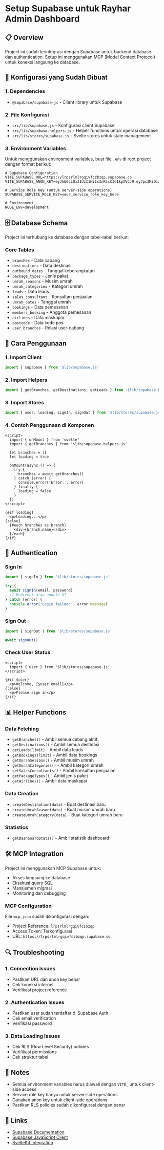 # Setup Supabase untuk Rayhar Admin Dashboard

## 📋 Overview

Project ini sudah terintegrasi dengan Supabase untuk backend database dan authentication. Setup ini menggunakan MCP (Model Context Protocol) untuk koneksi langsung ke database.

## 🔧 Konfigurasi yang Sudah Dibuat

### 1. Dependencies
- `@supabase/supabase-js` - Client library untuk Supabase

### 2. File Konfigurasi
- `src/lib/supabase.js` - Konfigurasi client Supabase
- `src/lib/supabase-helpers.js` - Helper functions untuk operasi database
- `src/lib/stores/supabase.js` - Svelte stores untuk state management

### 3. Environment Variables
Untuk menggunakan environment variables, buat file `.env` di root project dengan format berikut:

```env
# Supabase Configuration
VITE_SUPABASE_URL=https://lrpsrlmlrgqivfczbzqp.supabase.co
VITE_SUPABASE_ANON_KEY=eyJhbGciOiJIUzI1NiIsInR5cCI6IkpXVCJ9.eyJpc3MiOiJzdXBhYmFzZSIsInJlZiI6ImxycHNybG1scmdxaXZmY3pienFwIiwicm9sZSI6ImFub24iLCJpYXQiOjE3NTUyMjAxOTYsImV4cCI6MjA3MDc5NjE5Nn0.6FuahA3i5mZZHjLmOHnZdLn_g09fgfkmL9cPPyuOeJo

# Service Role Key (untuk server-side operations)
SUPABASE_SERVICE_ROLE_KEY=your_service_role_key_here

# Environment
NODE_ENV=development
```

## 🗄️ Database Schema

Project ini terhubung ke database dengan tabel-tabel berikut:

### Core Tables
- `branches` - Data cabang
- `destinations` - Data destinasi
- `outbound_dates` - Tanggal keberangkatan
- `package_types` - Jenis pakej
- `umrah_seasons` - Musim umrah
- `umrah_categories` - Kategori umrah
- `leads` - Data leads
- `sales_consultant` - Konsultan penjualan
- `umrah_dates` - Tanggal umrah
- `bookings` - Data pemesanan
- `members_booking` - Anggota pemesanan
- `airlines` - Data maskapai
- `postcode` - Data kode pos
- `user_branches` - Relasi user-cabang

## 🚀 Cara Penggunaan

### 1. Import Client
```javascript
import { supabase } from '$lib/supabase.js'
```

### 2. Import Helpers
```javascript
import { getBranches, getDestinations, getLeads } from '$lib/supabase-helpers.js'
```

### 3. Import Stores
```javascript
import { user, loading, signIn, signOut } from '$lib/stores/supabase.js'
```

### 4. Contoh Penggunaan di Komponen
```svelte
<script>
  import { onMount } from 'svelte'
  import { getBranches } from '$lib/supabase-helpers.js'
  
  let branches = []
  let loading = true
  
  onMount(async () => {
    try {
      branches = await getBranches()
    } catch (error) {
      console.error('Error:', error)
    } finally {
      loading = false
    }
  })
</script>

{#if loading}
  <p>Loading...</p>
{:else}
  {#each branches as branch}
    <div>{branch.name}</div>
  {/each}
{/if}
```

## 🔐 Authentication

### Sign In
```javascript
import { signIn } from '$lib/stores/supabase.js'

try {
  await signIn(email, password)
  // Redirect atau update UI
} catch (error) {
  console.error('Login failed:', error.message)
}
```

### Sign Out
```javascript
import { signOut } from '$lib/stores/supabase.js'

await signOut()
```

### Check User Status
```svelte
<script>
  import { user } from '$lib/stores/supabase.js'
</script>

{#if $user}
  <p>Welcome, {$user.email}</p>
{:else}
  <p>Please sign in</p>
{/if}
```

## 📊 Helper Functions

### Data Fetching
- `getBranches()` - Ambil semua cabang aktif
- `getDestinations()` - Ambil semua destinasi
- `getLeads(limit)` - Ambil data leads
- `getBookings(limit)` - Ambil data bookings
- `getUmrahSeasons()` - Ambil musim umrah
- `getUmrahCategories()` - Ambil kategori umrah
- `getSalesConsultants()` - Ambil konsultan penjualan
- `getPackageTypes()` - Ambil jenis pakej
- `getAirlines()` - Ambil data maskapai

### Data Creation
- `createDestination(data)` - Buat destinasi baru
- `createUmrahSeason(data)` - Buat musim umrah baru
- `createUmrahCategory(data)` - Buat kategori umrah baru

### Statistics
- `getDashboardStats()` - Ambil statistik dashboard

## 🛠️ MCP Integration

Project ini menggunakan MCP Supabase untuk:
- Akses langsung ke database
- Eksekusi query SQL
- Manajemen migrasi
- Monitoring dan debugging

### MCP Configuration
File `mcp.json` sudah dikonfigurasi dengan:
- Project Reference: `lrpsrlmlrgqivfczbzqp`
- Access Token: Terkonfigurasi
- URL: `https://lrpsrlmlrgqivfczbzqp.supabase.co`

## 🔍 Troubleshooting

### 1. Connection Issues
- Pastikan URL dan anon key benar
- Cek koneksi internet
- Verifikasi project reference

### 2. Authentication Issues
- Pastikan user sudah terdaftar di Supabase Auth
- Cek email verification
- Verifikasi password

### 3. Data Loading Issues
- Cek RLS (Row Level Security) policies
- Verifikasi permissions
- Cek struktur tabel

## 📝 Notes

- Semua environment variables harus diawali dengan `VITE_` untuk client-side access
- Service role key hanya untuk server-side operations
- Gunakan anon key untuk client-side operations
- Pastikan RLS policies sudah dikonfigurasi dengan benar

## 🔗 Links

- [Supabase Documentation](https://supabase.com/docs)
- [Supabase JavaScript Client](https://supabase.com/docs/reference/javascript)
- [SvelteKit Integration](https://supabase.com/docs/guides/getting-started/tutorials/with-sveltekit)
